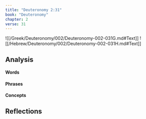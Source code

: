 ```yaml
---
title: "Deuteronomy 2:31"
book: "Deuteronomy"
chapter: 2
verse: 31
---
```

![[/Greek/Deuteronomy/002/Deuteronomy-002-031G.md#Text]]
![[/Hebrew/Deuteronomy/002/Deuteronomy-002-031H.md#Text]]

## Analysis

#### Words

#### Phrases

#### Concepts

## Reflections
